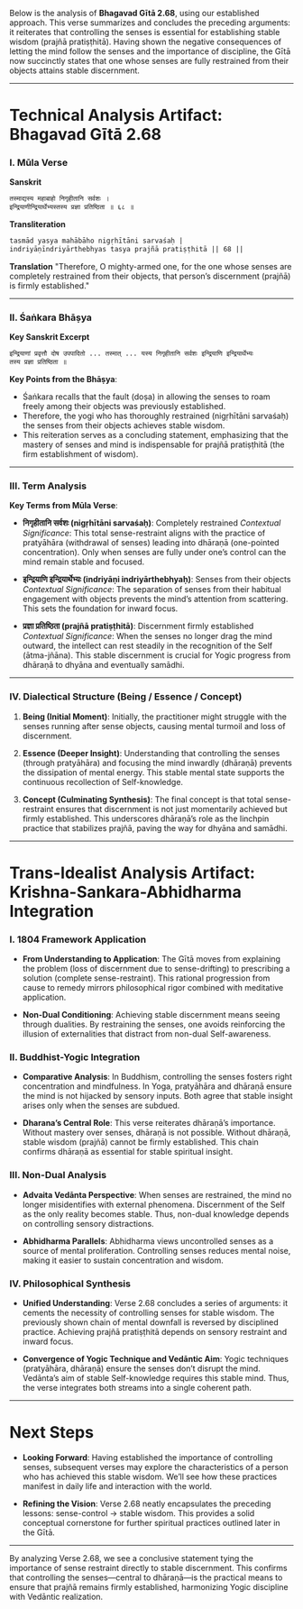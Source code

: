 Below is the analysis of **Bhagavad Gītā 2.68**, using our established approach. This verse summarizes and concludes the preceding arguments: it reiterates that controlling the senses is essential for establishing stable wisdom (prajñā pratiṣṭhitā). Having shown the negative consequences of letting the mind follow the senses and the importance of discipline, the Gītā now succinctly states that one whose senses are fully restrained from their objects attains stable discernment.

---

# Technical Analysis Artifact: Bhagavad Gītā 2.68

### I. Mūla Verse

**Sanskrit**
```markdown
तस्माद्यस्य महाबाहो निगृहीतानि सर्वशः ।
इन्द्रियाणीन्द्रियार्थेभ्यस्तस्य प्रज्ञा प्रतिष्ठिता ॥ ६८ ॥
```

**Transliteration**
```markdown
tasmād yasya mahābāho nigṛhītāni sarvaśaḥ |
indriyāṇīndriyārthebhyas tasya prajñā pratiṣṭhitā || 68 ||
```

**Translation**
"Therefore, O mighty-armed one, for the one whose senses are completely restrained from their objects, that person’s discernment (prajñā) is firmly established."

---

### II. Śaṅkara Bhāṣya

**Key Sanskrit Excerpt**
```markdown
इन्द्रियाणां प्रवृत्तौ दोष उपपादितो ... तस्मात् ... यस्य निगृहीतानि सर्वशः इन्द्रियाणि इन्द्रियार्थेभ्यः
तस्य प्रज्ञा प्रतिष्ठिता ॥
```

**Key Points from the Bhāṣya**:
- Śaṅkara recalls that the fault (doṣa) in allowing the senses to roam freely among their objects was previously established.
- Therefore, the yogi who has thoroughly restrained (nigṛhītāni sarvaśaḥ) the senses from their objects achieves stable wisdom.
- This reiteration serves as a concluding statement, emphasizing that the mastery of senses and mind is indispensable for prajñā pratiṣṭhitā (the firm establishment of wisdom).

---

### III. Term Analysis

**Key Terms from Mūla Verse**:

- **निगृहीतानि सर्वशः (nigṛhītāni sarvaśaḥ)**: Completely restrained
  *Contextual Significance*: This total sense-restraint aligns with the practice of pratyāhāra (withdrawal of senses) leading into dhāraṇā (one-pointed concentration). Only when senses are fully under one’s control can the mind remain stable and focused.

- **इन्द्रियाणि इन्द्रियार्थेभ्यः (indriyāṇi indriyārthebhyaḥ)**: Senses from their objects
  *Contextual Significance*: The separation of senses from their habitual engagement with objects prevents the mind’s attention from scattering. This sets the foundation for inward focus.

- **प्रज्ञा प्रतिष्ठिता (prajñā pratiṣṭhitā)**: Discernment firmly established
  *Contextual Significance*: When the senses no longer drag the mind outward, the intellect can rest steadily in the recognition of the Self (ātma-jñāna). This stable discernment is crucial for Yogic progress from dhāraṇā to dhyāna and eventually samādhi.

---

### IV. Dialectical Structure (Being / Essence / Concept)

1. **Being (Initial Moment)**: Initially, the practitioner might struggle with the senses running after sense objects, causing mental turmoil and loss of discernment.

2. **Essence (Deeper Insight)**: Understanding that controlling the senses (through pratyāhāra) and focusing the mind inwardly (dhāraṇā) prevents the dissipation of mental energy. This stable mental state supports the continuous recollection of Self-knowledge.

3. **Concept (Culminating Synthesis)**: The final concept is that total sense-restraint ensures that discernment is not just momentarily achieved but firmly established. This underscores dhāraṇā’s role as the linchpin practice that stabilizes prajñā, paving the way for dhyāna and samādhi.

---

# Trans-Idealist Analysis Artifact: Krishna-Sankara-Abhidharma Integration

### I. 1804 Framework Application

- **From Understanding to Application**: The Gītā moves from explaining the problem (loss of discernment due to sense-drifting) to prescribing a solution (complete sense-restraint). This rational progression from cause to remedy mirrors philosophical rigor combined with meditative application.

- **Non-Dual Conditioning**: Achieving stable discernment means seeing through dualities. By restraining the senses, one avoids reinforcing the illusion of externalities that distract from non-dual Self-awareness.

### II. Buddhist-Yogic Integration

- **Comparative Analysis**: In Buddhism, controlling the senses fosters right concentration and mindfulness. In Yoga, pratyāhāra and dhāraṇā ensure the mind is not hijacked by sensory inputs. Both agree that stable insight arises only when the senses are subdued.

- **Dharana’s Central Role**: This verse reiterates dhāraṇā’s importance. Without mastery over senses, dhāraṇā is not possible. Without dhāraṇā, stable wisdom (prajñā) cannot be firmly established. This chain confirms dhāraṇā as essential for stable spiritual insight.

### III. Non-Dual Analysis

- **Advaita Vedānta Perspective**: When senses are restrained, the mind no longer misidentifies with external phenomena. Discernment of the Self as the only reality becomes stable. Thus, non-dual knowledge depends on controlling sensory distractions.

- **Abhidharma Parallels**: Abhidharma views uncontrolled senses as a source of mental proliferation. Controlling senses reduces mental noise, making it easier to sustain concentration and wisdom.

### IV. Philosophical Synthesis

- **Unified Understanding**: Verse 2.68 concludes a series of arguments: it cements the necessity of controlling senses for stable wisdom. The previously shown chain of mental downfall is reversed by disciplined practice. Achieving prajñā pratiṣṭhitā depends on sensory restraint and inward focus.

- **Convergence of Yogic Technique and Vedāntic Aim**: Yogic techniques (pratyāhāra, dhāraṇā) ensure the senses don’t disrupt the mind. Vedānta’s aim of stable Self-knowledge requires this stable mind. Thus, the verse integrates both streams into a single coherent path.

---

# Next Steps

- **Looking Forward**: Having established the importance of controlling senses, subsequent verses may explore the characteristics of a person who has achieved this stable wisdom. We’ll see how these practices manifest in daily life and interaction with the world.

- **Refining the Vision**: Verse 2.68 neatly encapsulates the preceding lessons: sense-control → stable wisdom. This provides a solid conceptual cornerstone for further spiritual practices outlined later in the Gītā.

---

By analyzing Verse 2.68, we see a conclusive statement tying the importance of sense restraint directly to stable discernment. This confirms that controlling the senses—central to dhāraṇā—is the practical means to ensure that prajñā remains firmly established, harmonizing Yogic discipline with Vedāntic realization.
